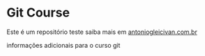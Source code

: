 # Git Course

Este é um repositório teste
saiba mais em [antoniogleicivan.com.br](http://antoniogleicivan.com.br)

informações adicionais para o curso git
